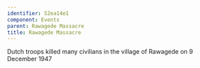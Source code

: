 ```yaml
---
identifier: 52ea14e1
component: Events
parent: Rawagede Massacre 
title: Rawagede Massacre
---
```

Dutch troops killed many civilians in the village of Rawagede on 9
December 1947
